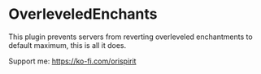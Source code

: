 # OverleveledEnchants

This plugin prevents servers from reverting overleveled enchantments
to default maximum, this is all it does.

Support me: https://ko-fi.com/orispirit